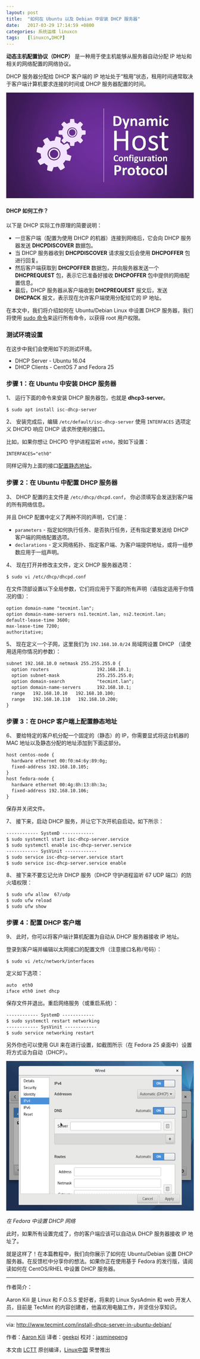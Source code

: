 ```yaml
---
layout: post
title:	"如何在 Ubuntu 以及 Debian 中安装 DHCP 服务器"
date:	2017-03-29 17:14:59 +0800 
categories:	系统运维 linuxcn 
tags:	[linuxcn,DHCP]
---
```



**动态主机配置协议（DHCP）** 是一种用于使主机能够从服务器自动分配 IP 地址和相关的网络配置的网络协议。


DHCP 服务器分配给 DHCP 客户端的 IP 地址处于“租用”状态，租用时间通常取决于客户端计算机要求连接的时间或 DHCP 服务器配置的时间。


![](/Asserts/Images/album/201703/29/171448vt5yvttx11xzityv.jpg)


#### DHCP 如何工作？


以下是 DHCP 实际工作原理的简要说明：


* 一旦客户端（配置为使用 DHCP 的机器）连接到网络后，它会向 DHCP 服务器发送 **DHCPDISCOVER** 数据包。
* 当 DHCP 服务器收到 **DHCPDISCOVER** 请求报文后会使用 **DHCPOFFER** 包进行回复。
* 然后客户端获取到 **DHCPOFFER** 数据包，并向服务器发送一个 **DHCPREQUEST** 包，表示它已准备好接收 **DHCPOFFER** 包中提供的网络配置信息。
* 最后，DHCP 服务器从客户端收到 **DHCPREQUEST** 报文后，发送 **DHCPACK** 报文，表示现在允许客户端使用分配给它的 IP 地址。


在本文中，我们将介绍如何在 Ubuntu/Debian Linux 中设置 DHCP 服务器，我们将使用 [sudo 命令](https://linux.cn/tag-sudo.html)来运行所有命令，以获得 root 用户权限。


### 测试环境设置


在这步中我们会使用如下的测试环境。


* DHCP Server - Ubuntu 16.04
* DHCP Clients - CentOS 7 and Fedora 25


### 步骤 1：在 Ubuntu 中安装 DHCP 服务器


1、 运行下面的命令来安装 DHCP 服务器包，也就是 **dhcp3-server**。



```
$ sudo apt install isc-dhcp-server

```

2、 安装完成后，编辑 `/etc/default/isc-dhcp-server` 使用 `INTERFACES` 选项定义 DHCPD 响应 DHCP 请求所使用的接口。


比如，如果你想让 DHCPD 守护进程监听 `eth0`，按如下设置：



```
INTERFACES="eth0"

```

同样记得为上面的接口[配置静态地址](http://www.tecmint.com/set-add-static-ip-address-in-linux/)。


### 步骤 2：在 Ubuntu 中配置 DHCP 服务器


3、 DHCP 配置的主文件是 `/etc/dhcp/dhcpd.conf`， 你必须填写会发送到客户端的所有网络信息。


并且 DHCP 配置中定义了两种不同的声明，它们是：


* `parameters` - 指定如何执行任务、是否执行任务，还有指定要发送给 DHCP 客户端的网络配置选项。
* `declarations` - 定义网络拓扑、指定客户端、为客户端提供地址，或将一组参数应用于一组声明。


4、 现在打开并修改主文件，定义 DHCP 服务器选项：



```
$ sudo vi /etc/dhcp/dhcpd.conf 

```

在文件顶部设置以下全局参数，它们将应用于下面的所有声明（请指定适用于你情况的值）：



```
option domain-name "tecmint.lan";
option domain-name-servers ns1.tecmint.lan, ns2.tecmint.lan;
default-lease-time 3600; 
max-lease-time 7200;
authoritative;

```

5、 现在定义一个子网，这里我们为 `192.168.10.0/24` 局域网设置 DHCP （请使用适用你情况的参数）：



```
subnet 192.168.10.0 netmask 255.255.255.0 {
  option routers                  192.168.10.1;
  option subnet-mask              255.255.255.0;
  option domain-search            "tecmint.lan";
  option domain-name-servers      192.168.10.1;
  range   192.168.10.10   192.168.10.100;
  range   192.168.10.110   192.168.10.200;
}

```

### 步骤 3：在 DHCP 客户端上配置静态地址


6、 要给特定的客户机分配一个固定的（静态）的 IP，你需要显式将这台机器的 MAC 地址以及静态分配的地址添加到下面这部分。



```
host centos-node {
  hardware ethernet 00:f0:m4:6y:89:0g;
  fixed-address 192.168.10.105;
}
host fedora-node {
  hardware ethernet 00:4g:8h:13:8h:3a;
  fixed-address 192.168.10.106;
}

```

保存并关闭文件。


7、 接下来，启动 DHCP 服务，并让它下次开机自启动，如下所示：



```
------------ SystemD ------------ 
$ sudo systemctl start isc-dhcp-server.service
$ sudo systemctl enable isc-dhcp-server.service
------------ SysVinit ------------ 
$ sudo service isc-dhcp-server.service start
$ sudo service isc-dhcp-server.service enable

```

8、 接下来不要忘记允许 DHCP 服务（DHCP 守护进程监听 67 UDP 端口）的防火墙权限：



```
$ sudo ufw allow  67/udp
$ sudo ufw reload
$ sudo ufw show

```

### 步骤 4：配置 DHCP 客户端


9、 此时，你可以将客户端计算机配置为自动从 DHCP 服务器接收 IP 地址。


登录到客户端并编辑以太网接口的配置文件（注意接口名称/号码）：



```
$ sudo vi /etc/network/interfaces

```

定义如下选项：



```
auto  eth0
iface eth0 inet dhcp

```

保存文件并退出。重启网络服务（或重启系统）：



```
------------ SystemD ------------ 
$ sudo systemctl restart networking
------------ SysVinit ------------ 
$ sudo service networking restart

```

另外你也可以使用 GUI 来在进行设置，如截图所示（在 Fedora 25 桌面中）设置将方式设为自动（DHCP）。


![Set DHCP Network in Fedora](/Asserts/Images/album/201703/29/171501sunlmqcacqce31h6.png)


*在 Fedora 中设置 DHCP 网络*


此时，如果所有设置完成了，你的客户端应该可以自动从 DHCP 服务器接收 IP 地址了。


就是这样了！在本篇教程中，我们向你展示了如何在 Ubuntu/Debian 设置 DHCP 服务器。在反馈栏中分享你的想法。如果你正在使用基于 Fedora 的发行版，请阅读如何在 CentOS/RHEL 中设置 DHCP 服务器。




---


作者简介：


Aaron Kili 是 Linux 和 F.O.S.S 爱好者，将来的 Linux SysAdmin 和 web 开发人员，目前是 TecMint 的内容创建者，他喜欢用电脑工作，并坚信分享知识。




---


via: <http://www.tecmint.com/install-dhcp-server-in-ubuntu-debian/>


作者：[Aaron Kili](http://www.tecmint.com/author/aaronkili/) 译者：[geekpi](https://github.com/geekpi) 校对：[jasminepeng](https://github.com/jasminepeng)


本文由 [LCTT](https://github.com/LCTT/TranslateProject) 原创编译，[Linux中国](https://linux.cn/) 荣誉推出
